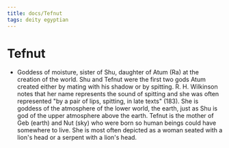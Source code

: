 ```yaml
---
title: docs/Tefnut
tags: deity egyptian
---
```


# Tefnut
- Goddess of moisture, sister of Shu, daughter of Atum (Ra) at the creation of the world. Shu and Tefnut were the first two gods Atum created either by mating with his shadow or by spitting. R. H. Wilkinson notes that her name represents the sound of spitting and she was often represented "by a pair of lips, spitting, in late texts" (183). She is goddess of the atmosphere of the lower world, the earth, just as Shu is god of the upper atmosphere above the earth. Tefnut is the mother of Geb (earth) and Nut (sky) who were born so human beings could have somewhere to live. She is most often depicted as a woman seated with a lion's head or a serpent with a lion's head.